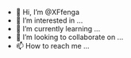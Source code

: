 - 👋 Hi, I’m @XFfenga
- 👀 I’m interested in ...
- 🌱 I’m currently learning ...
- 💞️ I’m looking to collaborate on ...
- 📫 How to reach me ...

<!---
XFfenga/XFfenga is a ✨ special ✨ repository because its `README.md` (this file) appears on your GitHub profile.
You can click the Preview link to take a look at your changes.

测试
